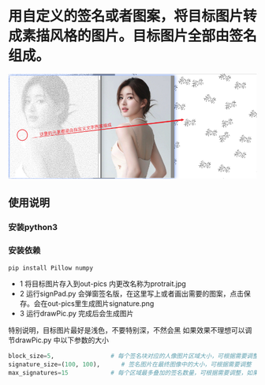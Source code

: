 

# 用自定义的签名或者图案，将目标图片转成素描风格的图片。目标图片全部由签名组成。

![示例图片](sample/01-sample.png "图片标题")



## 使用说明

### 安装python3 
### 安装依赖



```shell
pip install Pillow numpy
```

* 1 将目标图片存入到out-pics 内更改名称为protrait.jpg 
* 2 运行signPad.py 会弹窗签名版，在这里写上或者画出需要的图案，点击保存。会在out-pics里生成图片signature.png 
* 3 运行drawPic.py 完成后会生成图片

特别说明，目标图片最好是浅色，不要特别深，不然会黑
如果效果不理想可以调节drawPic.py 中以下参数的大小

```python
block_size=5,                # 每个签名块对应的人像图片区域大小，可根据需要调整，这个参数控制了图片大小和效果，建议3-7 之间。如果过小图片会很大，过大效果不好
signature_size=(100, 100),      # 签名图片在最终图像中的大小，可根据需要调整
max_signatures=15            # 每个区域最多叠加的签名数量，可根据需要调整，如果很多就会重复叠加导致部分区域很黑，看不清签名，如果很小，就会出现图片不明显，签名很稀疏
```

